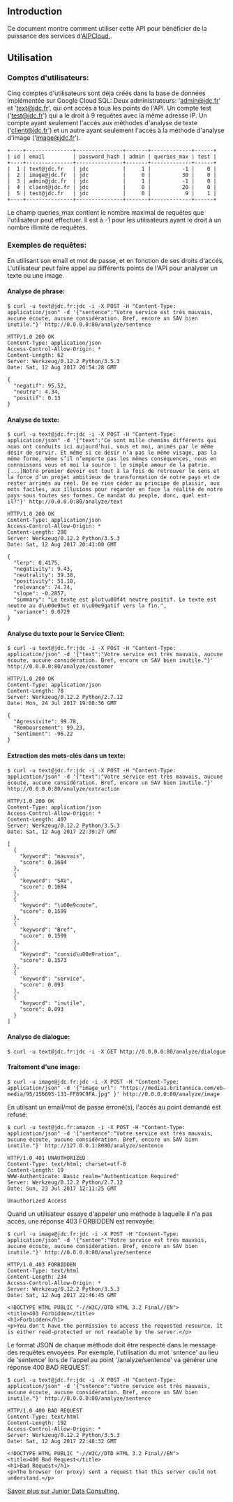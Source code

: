 
## Introduction

Ce document montre comment utiliser cette API pour bénéficier de la puissance des services d'[AIPCloud.](http://juniordataconsulting.com/aipcloud/).


## Utilisation

### Comptes d'utilisateurs:

Cinq comptes d'utilisateurs sont déjà créés dans la base de données implémentée sur Google Cloud SQL:
Deux administrateurs: 'admin@jdc.fr' et 'text@jdc.fr', qui ont accés à tous les points de l'API.
Un compte test ('test@jdc.fr') qui a le droit à 9 requêtes avec la même adresse IP.
Un compte ayant seulement l'accés aux méthodes d'analyse de texte ('client@jdc.fr') et un autre ayant seulement l'accés à la méthode d'analyse d'image ('image@jdc.fr').

    +----+---------------+---------------+-------+-------------+------+
    | id | email         | password_hash | admin | queries_max | test |
    +----+---------------+---------------+-------+-------------+------+
    |  1 | text@jdc.fr   | jdc           |     1 |          -1 |    0 |
    |  2 | image@jdc.fr  | jdc           |     0 |          30 |    0 |
    |  3 | admin@jdc.fr  | jdc           |     1 |          -1 |    0 |
    |  4 | client@jdc.fr | jdc           |     0 |          20 |    0 |
    |  5 | test@jdc.fr   | jdc           |     0 |           9 |    1 |
    +----+---------------+---------------+-------+-------------+------+

Le champ queries_max contient le nombre maximal de requêtes que l'utilisateur peut effectuer. Il est à -1 pour les utilisateurs ayant le droit à un nombre illimité de requêtes.


### Exemples de requêtes:

En utilisant son email et mot de passe, et en fonction de ses droits d'accés, L'utilisateur peut faire appel au différents points de l'API pour analyser un texte ou une image.

#### Analyse de phrase:

    $ curl -u text@jdc.fr:jdc -i -X POST -H "Content-Type: application/json" -d '{"sentence":"Votre service est très mauvais, aucune écoute, aucune considération. Bref, encore un SAV bien inutile."}' http://0.0.0.0:80/analyze/sentence

    HTTP/1.0 200 OK
    Content-Type: application/json
    Access-Control-Allow-Origin: *
    Content-Length: 62
    Server: Werkzeug/0.12.2 Python/3.5.3
    Date: Sat, 12 Aug 2017 20:54:28 GMT

    {
      "negatif": 95.52,
      "neutre": 4.34,
      "positif": 0.13
    }

#### Analyse de texte:

    $ curl -u text@jdc.fr:jdc -i -X POST -H "Content-Type: application/json" -d '{"text":"Ce sont mille chemins différents qui nous ont conduits ici aujourd’hui, vous et moi, animés par le même désir de servir. Et même si ce désir n’a pas le même visage, pas la même forme, même s’il n’emporte pas les mêmes conséquences, nous en connaissons vous et moi la source : le simple amour de la patrie.[...]Notre premier devoir est tout à la fois de retrouver le sens et la force d’un projet ambitieux de transformation de notre pays et de rester arrimés au réel. De ne rien céder au principe de plaisir, aux mots faciles, aux illusions pour regarder en face la réalité de notre pays sous toutes ses formes. Ce mandat du peuple, donc, quel est-il?"}' http://0.0.0.0:80/analyze/text

    HTTP/1.0 200 OK
    Content-Type: application/json
    Access-Control-Allow-Origin: *
    Content-Length: 280
    Server: Werkzeug/0.12.2 Python/3.5.3
    Date: Sat, 12 Aug 2017 20:41:00 GMT

    {
      "lerp": 0.4175,
      "negativity": 9.43,
      "neutrality": 39.38,
      "positivity": 51.18,
      "relevance": 74.74,
      "slope": -0.2857,
      "summary": "Le texte est plut\u00f4t neutre positif. Le texte est neutre au d\u00e9but et n\u00e9gatif vers la fin.",
      "variance": 0.0729
    }

#### Analyse du texte pour le Service Client:

    $ curl -u text@jdc.fr:jdc -i -X POST -H "Content-Type: application/json" -d '{"text":"Votre service est très mauvais, aucune écoute, aucune considération. Bref, encore un SAV bien inutile."}' http://0.0.0.0:80/analyze/customer

    HTTP/1.0 200 OK
    Content-Type: application/json
    Content-Length: 78
    Server: Werkzeug/0.12.2 Python/2.7.12
    Date: Mon, 24 Jul 2017 19:08:36 GMT

    {
      "Agressivite": 99.78,
      "Remboursement": 99.23,
      "Sentiment": -96.22
    }

#### Extraction des mots-clés dans un texte:

    $ curl -u text@jdc.fr:jdc -i -X POST -H "Content-Type: application/json" -d '{"text":"Votre service est très mauvais, aucune écoute, aucune considération. Bref, encore un SAV bien inutile."}' http://0.0.0.0:80/analyze/extraction

    HTTP/1.0 200 OK
    Content-Type: application/json
    Access-Control-Allow-Origin: *
    Content-Length: 407
    Server: Werkzeug/0.12.2 Python/3.5.3
    Date: Sat, 12 Aug 2017 22:39:27 GMT

    [
      {
        "keyword": "mauvais",
        "score": 0.1684
      },
      {
        "keyword": "SAV",
        "score": 0.1684
      },
      {
        "keyword": "\u00e9coute",
        "score": 0.1599
      },
      {
        "keyword": "Bref",
        "score": 0.1599
      },
      {
        "keyword": "consid\u00e9ration",
        "score": 0.1573
      },
      {
        "keyword": "service",
        "score": 0.093
      },
      {
        "keyword": "inutile",
        "score": 0.093
      }
    ]

#### Analyse de dialogue:

    $ curl -u text@jdc.fr:jdc -i -X GET http://0.0.0.0:80/analyze/dialogue


#### Traitement d'une image:

    $ curl -u image@jdc.fr:jdc -i -X POST -H "Content-Type: application/json" -d '{"image_url": "https://media1.britannica.com/eb-media/95/156695-131-FF89C9FA.jpg" }' http://0.0.0.0:80/analyze/image


En utilsant un email/mot de passe érroné(s), l'accés au point demandé est refusé:

    $ curl -u text@jdc.fr:amazon -i -X POST -H "Content-Type: application/json" -d '{"sentence":"Votre service est très mauvais, aucune écoute, aucune considération. Bref, encore un SAV bien inutile."}' http://127.0.0.1:8080/analyze/sentence

    HTTP/1.0 401 UNAUTHORIZED
    Content-Type: text/html; charset=utf-8
    Content-Length: 19
    WWW-Authenticate: Basic realm="Authentication Required"
    Server: Werkzeug/0.12.2 Python/2.7.12
    Date: Sun, 23 Jul 2017 12:11:25 GMT

    Unauthorized Access


Quand un utilisateur essaye d'appeler une méthode à laquelle il n'a pas accés, une réponse 403 FORBIDDEN est renvoyée:

    $ curl -u image@jdc.fr:jdc -i -X POST -H "Content-Type: application/json" -d '{"sentee":"Votre service est très mauvais, aucune écoute, aucune considération. Bref, encore un SAV bien inutile."}' http://0.0.0.0:80/analyze/sentence

    HTTP/1.0 403 FORBIDDEN
    Content-Type: text/html
    Content-Length: 234
    Access-Control-Allow-Origin: *
    Server: Werkzeug/0.12.2 Python/3.5.3
    Date: Sat, 12 Aug 2017 22:46:45 GMT

    <!DOCTYPE HTML PUBLIC "-//W3C//DTD HTML 3.2 Final//EN">
    <title>403 Forbidden</title>
    <h1>Forbidden</h1>
    <p>You don't have the permission to access the requested resource. It is either read-protected or not readable by the server.</p>


Le format JSON de chaque méthode doit être respecté dans le message des requêtes envoyées. Par exemple, l'utilisation du mot 'sntence' au lieu de 'sentence' lors de l'appel au point '/analyze/sentence' va générer une réponse 400 BAD REQUEST:

    $ curl -u text@jdc.fr:jdc -i -X POST -H "Content-Type: application/json" -d '{"sntence":"Votre service est très mauvais, aucune écoute, aucune considération. Bref, encore un SAV bien inutile."}' http://0.0.0.0:80/analyze/sentence

    HTTP/1.0 400 BAD REQUEST
    Content-Type: text/html
    Content-Length: 192
    Access-Control-Allow-Origin: *
    Server: Werkzeug/0.12.2 Python/3.5.3
    Date: Sat, 12 Aug 2017 22:48:32 GMT

    <!DOCTYPE HTML PUBLIC "-//W3C//DTD HTML 3.2 Final//EN">
    <title>400 Bad Request</title>
    <h1>Bad Request</h1>
    <p>The browser (or proxy) sent a request that this server could not understand.</p>


[Savoir plus sur Junior Data Consulting.](http://juniordataconsulting.com/)
